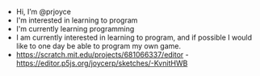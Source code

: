 - Hi, I’m @prjoyce
- I'm interested in learning to program
- I'm currently learning programming
- I am currently interested in learning to program, and if possible I would like to one day be able to program my own game.
- https://scratch.mit.edu/projects/681066337/editor - https://editor.p5js.org/joycerp/sketches/-KvnitHWB
